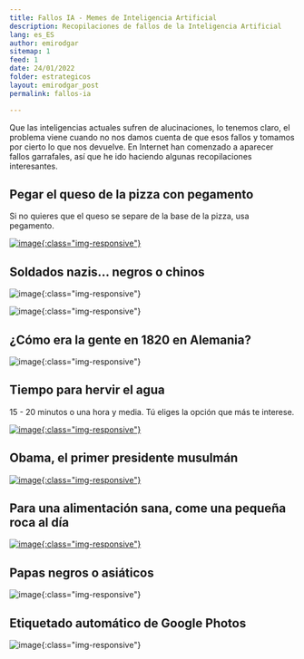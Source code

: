 ```yaml
---
title: Fallos IA - Memes de Inteligencia Artificial
description: Recopilaciones de fallos de la Inteligencia Artificial
lang: es_ES
author: emirodgar
sitemap: 1
feed: 1
date: 24/01/2022
folder: estrategicos
layout: emirodgar_post
permalink: fallos-ia

---
```


Que las inteligencias actuales sufren de alucinaciones, lo tenemos claro, el problema viene cuando no nos damos cuenta de que esos fallos y tomamos por cierto lo que nos devuelve.
En Internet han comenzado a aparecer fallos garrafales, así que he ido haciendo algunas recopilaciones interesantes.

## Pegar el queso de la pizza con pegamento

Si no quieres que el queso se separe de la base de la pizza, usa pegamento.

[![image](https://github.com/Emirodgar/w-emirodgar-com/assets/4302127/3a8c621a-847f-4171-964e-99fca7c38bfd){:class="img-responsive"}](https://www.error500.net/p/con-la-automatizacion-de-tareas-con?publication_id=903887)

## Soldados nazis... negros o chinos

![image](https://github.com/Emirodgar/w-emirodgar-com/assets/4302127/223435fb-ac25-4fc0-957e-3b7c649126ee){:class="img-responsive"}

![image](https://github.com/Emirodgar/w-emirodgar-com/assets/4302127/be31a62b-c7aa-480d-a127-3641dce90b18){:class="img-responsive"}

## ¿Cómo era la gente en 1820 en Alemania?

![image](https://github.com/Emirodgar/w-emirodgar-com/assets/4302127/ff4f1d22-c046-4829-b8ec-8367b72a875d){:class="img-responsive"}


## Tiempo para hervir el agua

15 - 20 minutos o una hora y media. Tú eliges la opción que más te interese.

[![image](https://github.com/Emirodgar/w-emirodgar-com/assets/4302127/1666c0b4-c237-4997-8218-bb701e902c7c){:class="img-responsive"}](https://x.com/onionweigher/status/1791968027233112556)

## Obama, el primer presidente musulmán

[![image](https://github.com/Emirodgar/w-emirodgar-com/assets/4302127/981d0293-403f-4fa5-a428-ada5b5a70c6b){:class="img-responsive"}](https://www.error500.net/p/con-la-automatizacion-de-tareas-con?publication_id=903887)

## Para una alimentación sana, come una pequeña roca al día

[![image](https://github.com/Emirodgar/w-emirodgar-com/assets/4302127/113bddaf-d205-4c20-a5bf-1334711a115d){:class="img-responsive"}](https://www.error500.net/p/con-la-automatizacion-de-tareas-con?publication_id=903887)

## Papas negros o asiáticos

![image](https://github.com/Emirodgar/w-emirodgar-com/assets/4302127/59018fa0-8fca-47fa-b5c9-95bb99468bfb){:class="img-responsive"}


## Etiquetado automático de Google Photos

![image](https://github.com/Emirodgar/w-emirodgar-com/assets/4302127/f7e81b35-e1a8-41d4-a6dc-7823e63153c3){:class="img-responsive"}





